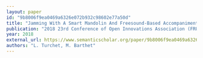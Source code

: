 ```yaml
---
layout: paper
id: "9b8006f9ea0469a6326e072b932c98602e77a50d"
title: "Jamming With A Smart Mandolin And Freesound-Based Accompaniment"
publication: "2018 23rd Conference of Open Innovations Association (FRUCT)"
year: 2018
external_url: https://www.semanticscholar.org/paper/9b8006f9ea0469a6326e072b932c98602e77a50d
authors: "L. Turchet, M. Barthet"
---
```

